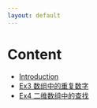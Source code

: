 ```yaml
---
layout: default
---
```


# Content
- [Introduction](./CodeInterview_LeetCode/Introduction.html)
- [Ex3 数组中的重复数字](./CodeInterview_LeetCode/Ex3.html)
- [Ex4 二维数组中的查找](./CodeInterview_LeetCode/Ex4.html)

